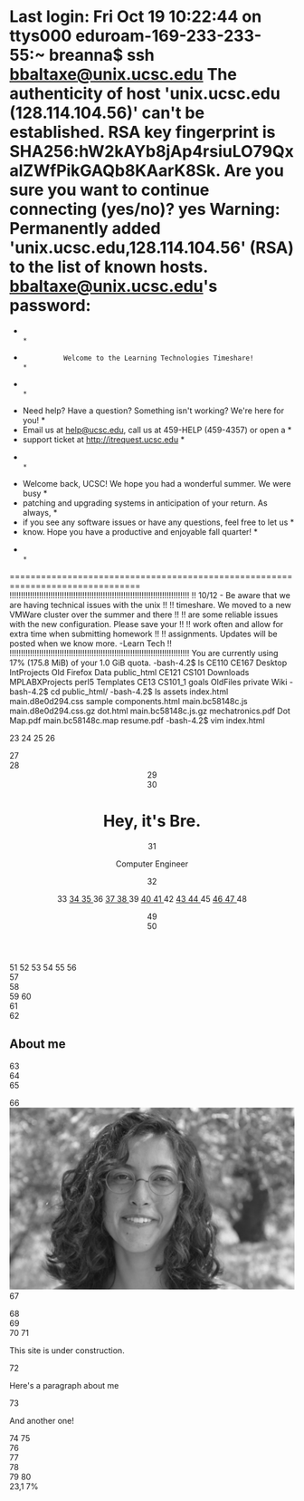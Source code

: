 Last login: Fri Oct 19 10:22:44 on ttys000
eduroam-169-233-233-55:~ breanna$ ssh bbaltaxe@unix.ucsc.edu
The authenticity of host 'unix.ucsc.edu (128.114.104.56)' can't be established.
RSA key fingerprint is SHA256:hW2kAYb8jAp4rsiuLO79QxalZWfPikGAQb8KAarK8Sk.
Are you sure you want to continue connecting (yes/no)? yes
Warning: Permanently added 'unix.ucsc.edu,128.114.104.56' (RSA) to the list of known hosts.
bbaltaxe@unix.ucsc.edu's password: 
===============================================================================
*                                                                             *
*               Welcome to the Learning Technologies Timeshare!               *
*                                                                             *
*  Need help? Have a question? Something isn't working? We're here for you!   *
*  Email us at help@ucsc.edu, call us at 459-HELP (459-4357) or open a        *
*  support ticket at http://itrequest.ucsc.edu                                *
*                                                                             *
*  Welcome back, UCSC! We hope you had a wonderful summer. We were busy       *
*  patching and upgrading systems in anticipation of your return. As always,  *
*  if you see any software issues or have any questions, feel free to let us  *
*  know. Hope you have a productive and enjoyable fall quarter!               *
*                                                                             *
===============================================================================
!!!!!!!!!!!!!!!!!!!!!!!!!!!!!!!!!!!!!!!!!!!!!!!!!!!!!!!!!!!!!!!!!!!!!!!!!!!!!!!
!! 10/12 - Be aware that we are having technical issues with the unix        !!
!!   timeshare. We moved to a new VMWare cluster over the summer and there   !!
!!   are some reliable issues with the new configuration. Please save your   !!
!!   work often and allow for extra time when submitting homework            !!
!!   assignments. Updates will be posted when we know more.   -Learn Tech    !!
!!!!!!!!!!!!!!!!!!!!!!!!!!!!!!!!!!!!!!!!!!!!!!!!!!!!!!!!!!!!!!!!!!!!!!!!!!!!!!!
You are currently using 17% (175.8 MiB) of your 1.0 GiB quota.
-bash-4.2$ ls
CE110  CE167    Desktop    IntProjects     Old Firefox Data  public_html
CE121  CS101    Downloads  MPLABXProjects  perl5             Templates
CE13   CS101_1  goals      OldFiles        private           Wiki
-bash-4.2$ cd public_html/
-bash-4.2$ ls
assets           index.html           main.d8e0d294.css     sample
components.html  main.bc58148c.js     main.d8e0d294.css.gz
dot.html         main.bc58148c.js.gz  mechatronics.pdf
Dot Map.pdf      main.bc58148c.map    resume.pdf
-bash-4.2$ vim index.html 


 23 <body class="">
 24 
 25   <!-- Add your content of header -->
 26   <div class="background-color-layer" style="background-image: url('assets/i    mages/img-01.jpg')"></div>
 27   <main class="content-wrapper">
 28     <header class="white-text-container section-container">
 29       <div class="text-center">
 30         <h1>Hey, it's Bre.</h1>
 31         <p>Computer Engineer</p>
 32         <p>
 33           <a class="fa-icon fa-icon-2x" href="mailto:bbaltaxe@ucsc.edu" titl    e="">
 34             <i class="fa fa-envelope-o"></i>
 35           </a>
 36           <a class="fa-icon fa-icon-2x" href="https://www.linkedin.com/in/ba    ltaxe" title="">
 37             <i class="fa fa-linkedin"></i>
 38           </a>
 39           <a class="fa-icon fa-icon-2x" href="resume.pdf" title="">
 40             <i class="fa fa-file-o"></i>
 41           </a>
 42           <a class="fa-icon fa-icon-2x" href="https://facebook.com/bbaltaxe"     title="">
 43             <i class="fa fa-facebook"></i>
 44           </a>
 45           <a class="fa-icon fa-icon-2x" href="https://www.instagram.com/gowi    thmuddyfeet/" title="">
 46             <i class="fa fa-instagram"></i>
 47           </a>
 48         </p>
 49       </div>
 50     </header>
 51 
 52 
 53 
 54     <!-- Add your site or app content here -->
 55 
 56     <div class="container">
 57       <div class="row">
 58         <div class="col-xs-12">
 59 
 60           <div class="card">
 61             <div class="card-block">
 62               <h2>About me</h2>
 63               <div class="row">
 64                 <div class="col-md-4">
 65                   <p>
 66                     <img src="./assets/images/img-01.jpg" class="img-respons    ive" alt="">
 67                   </p>
 68                 </div>
 69                 <div class="col-md-8">
 70 
 71                   <p>This site is under construction.</p>
 72                   <p>Here's a paragraph about me</p>
 73                   <p> And another one!</p>
 74 
 75                 </div>
 76               </div>
 77             </div>
 78           </div>
 79 
 80           <div class="card">
                                                              23,1           7%
